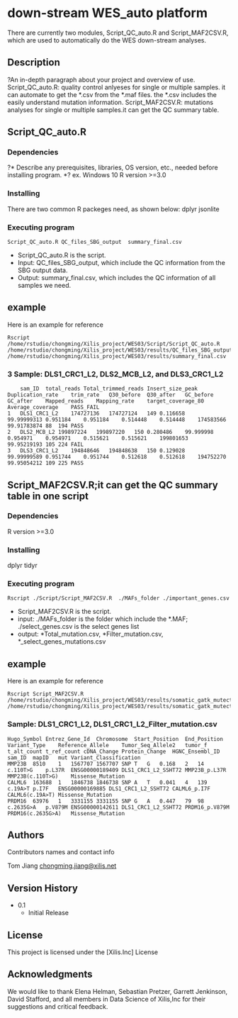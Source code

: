 # down-stream WES_auto platform

There are currently two modules, Script_QC_auto.R and Script_MAF2CSV.R, which are used to automatically do the WES down-stream analyses.

## Description
?An in-depth paragraph about your project and overview of use.
Script_QC_auto.R: quality control anlyeses for single or multiple samples. it can automate to get the *.csv from the *.maf files. the *.csv includes the easily understand mutation information. 
Script_MAF2CSV.R: mutations analyses for single or multiple samples.it can get the QC summary table.

## Script_QC_auto.R

### Dependencies

?* Describe any prerequisites, libraries, OS version, etc., needed before installing program.
*? ex. Windows 10 
R version >=3.0

### Installing

There are two common R packeges need, as shown below:
dplyr
jsonlite

### Executing program

```
Script_QC_auto.R QC_files_SBG_output  summary_final.csv 
```
* Script_QC_auto.R is the script.
* Input: QC_files_SBG_output, which include the QC information from the SBG output data.
* Output: summary_final.csv, which includes the QC information of all samples we need.


## example

Here is an example for reference
```
Rscript /home/rstudio/chongming/Xilis_project/WES03/Script/Script_QC_auto.R /home/rstudio/chongming/Xilis_project/WES03/results/QC_files_SBG_output  /home/rstudio/chongming/Xilis_project/WES03/results/summary_final.csv
```

### 3 Sample: DLS1_CRC1_L2, DLS2_MCB_L2, and DLS3_CRC1_L2
```
	sam_ID	total_reads	Total_trimmed_reads	Insert_size_peak	Duplication_rate	trim_rate	Q30_before	Q30_after	GC_before	GC_after	Mapped_reads	Mapping_rate	target_coverage_80	Average_coverage	PASS_FAIL
1	DLS1_CRC1_L2	174727136	174727124	149	0.116658	99.99999313	0.951184	0.951184	0.514448	0.514448	174583566	99.91783874	88	194	PASS
2	DLS2_MCB_L2	199897224	199897220	150	0.280486	99.999998	0.954971	0.954971	0.515621	0.515621	199801653	99.95219193	105	224	FAIL
3	DLS3_CRC1_L2	194848646	194848638	150	0.129028	99.99999589	0.951744	0.951744	0.512618	0.512618	194752270	99.95054212	109	225	PASS
```



## Script_MAF2CSV.R;it can get the QC summary table in one script 

### Dependencies

R version >=3.0

### Installing

dplyr
tidyr

### Executing program

```
Rscript ./Script/Script_MAF2CSV.R  ./MAFs_folder ./important_genes.csv
```
* Script_MAF2CSV.R is the script.
* input: ./MAFs_folder is the folder which include the *.MAF; ./select_genes.csv is the select genes list
* output: *Total_mutation.csv, *Filter_mutation.csv, *_select_genes_mutations.csv 


## example

Here is an example for reference
```
Rscript Script_MAF2CSV.R /home/rstudio/chongming/Xilis_project/WES03/results/somatic_gatk_mutect2 /home/rstudio/chongming/Xilis_project/WES03/results/somatic_gatk_mutect2/genes.csv
```

### Sample: DLS1_CRC1_L2, DLS1_CRC1_L2_Filter_mutation.csv
```
Hugo_Symbol	Entrez_Gene_Id	Chromosome	Start_Position	End_Position	Variant_Type	Reference_Allele	Tumor_Seq_Allele2	tumor_f	t_alt_count	t_ref_count	cDNA_Change	Protein_Change	HGNC_Ensembl_ID	sam_ID	mapID	mut	Variant_Classification
MMP23B	8510	1	1567707	1567707	SNP	T	G	0.168	2	14	c.110T>G	p.L37R	ENSG00000189409	DLS1_CRC1_L2_SSHT72	MMP23B_p.L37R	MMP23B(c.110T>G)	Missense_Mutation
CALML6	163688	1	1846738	1846738	SNP	A	T	0.041	4	139	c.19A>T	p.I7F	ENSG00000169885	DLS1_CRC1_L2_SSHT72	CALML6_p.I7F	CALML6(c.19A>T)	Missense_Mutation
PRDM16	63976	1	3331155	3331155	SNP	G	A	0.447	79	98	c.2635G>A	p.V879M	ENSG00000142611	DLS1_CRC1_L2_SSHT72	PRDM16_p.V879M	PRDM16(c.2635G>A)	Missense_Mutation
```



## Authors

Contributors names and contact info

Tom Jiang
chongming.jiang@xilis.net

## Version History

* 0.1
    * Initial Release

## License

This project is licensed under the [Xilis.Inc] License

## Acknowledgments

We would like to thank Elena Helman, Sebastian Pretzer, Garrett Jenkinson, David Stafford, and all members in Data Science of Xilis,Inc for their suggestions and critical feedback.
